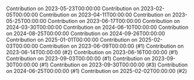 Contribution on 2023-05-23T00:00:00
Contribution on 2023-02-05T00:00:00
Contribution on 2023-04-11T00:00:00
Contribution on 2023-05-25T00:00:00
Contribution on 2023-06-17T00:00:00
Contribution on 2024-03-30T00:00:00
Contribution on 2024-06-10T00:00:00
Contribution on 2024-08-25T00:00:00
Contribution on 2024-09-26T00:00:00
Contribution on 2025-01-01T00:00:00
Contribution on 2025-02-03T00:00:00
Contribution on 2023-06-09T00:00:00 (#1)
Contribution on 2023-06-14T00:00:00 (#2)
Contribution on 2023-06-16T00:00:00 (#1)
Contribution on 2023-09-03T00:00:00 (#1)
Contribution on 2023-09-30T00:00:00 (#1)
Contribution on 2023-09-30T00:00:00 (#3)
Contribution on 2024-06-25T00:00:00 (#1)
Contribution on 2025-02-02T00:00:00 (#2)

